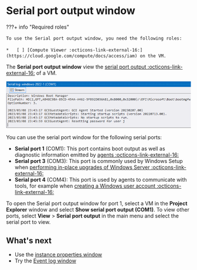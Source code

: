 # Serial port output window

???+ info "Required roles"

    To use the Serial port output window, you need the following roles:
    
    *   [ ] [Compute Viewer :octicons-link-external-16:](https://cloud.google.com/compute/docs/access/iam) on the VM.

The **Serial port output window** view the 
[serial port output :octicons-link-external-16:](https://cloud.google.com/compute/docs/troubleshooting/viewing-serial-port-output)
of a VM.

![Serial log](images/Serial-Log.png)

You can use the serial port window for the following serial ports:

*   **Serial port 1** (COM1): This port contains boot output as well as diagnostic information emitted by
    [agents :octicons-link-external-16:](https://cloud.google.com/compute/docs/images/guest-environment)
*   **Serial port 3** (COM3): This port is commonly used by Windows Setup when 
    [performing in-place upgrades of Windows Server :octicons-link-external-16:](https://cloud.google.com/compute/docs/tutorials/performing-in-place-upgrade-windows-server)
*   **Serial port 4** (COM4): This port is used by agents to communicate with tools, for example when 
    [creating a Windows user account :octicons-link-external-16:](https://cloud.google.com/compute/docs/instances/windows/creating-passwords-for-windows-instances)


To open the Serial port output window for port 1, select a VM in the **Project Explorer** window and 
select **Show serial port output (COM1)**. To view other ports, select **View** > **Serial port output** in the main menu 
and select the serial port to view.

## What's next

* Use the [instance properties window](toolwindow-instance-properties.md)
* Try the [Event log window](toolwindow-eventlog.md)
